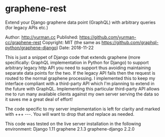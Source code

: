 # graphene-rest
Extend your Django graphene data point (GraphQL) with arbitrary queries (for legacy APIs etc.)

Author:    http://yurman.cc
Published: https://github.com/yurman-cc/graphene-rest
Copyright: MIT (the same as https://github.com/graphql-python/graphene-django)
Date:      2018-11-22

This is just a snippet of Django code that extends graphene (more specifically: GraphQL implementation
in Python for Django) to support arbitrary legacy http API you need to support thus avoiding maintaining
separate data points for the two. If the legacy API fails then the request is routed to the normal graphene
processing. I implemented this to keep my interface compliant with a third-party API which I'm planning
to extend in the future with GraphQL. Implementing this particular third-party API allows me to run many
available clients against my own server serving the data so it saves me a great deal of effort!

The code specific to my server implementation is left for clarity and marked with +++ ---. You will want
 to drop that and replace as needed.

This code was tested on the live server installation in the following environment:
Django 1.11
graphene 2.1.3
graphene-django 2.2.0
